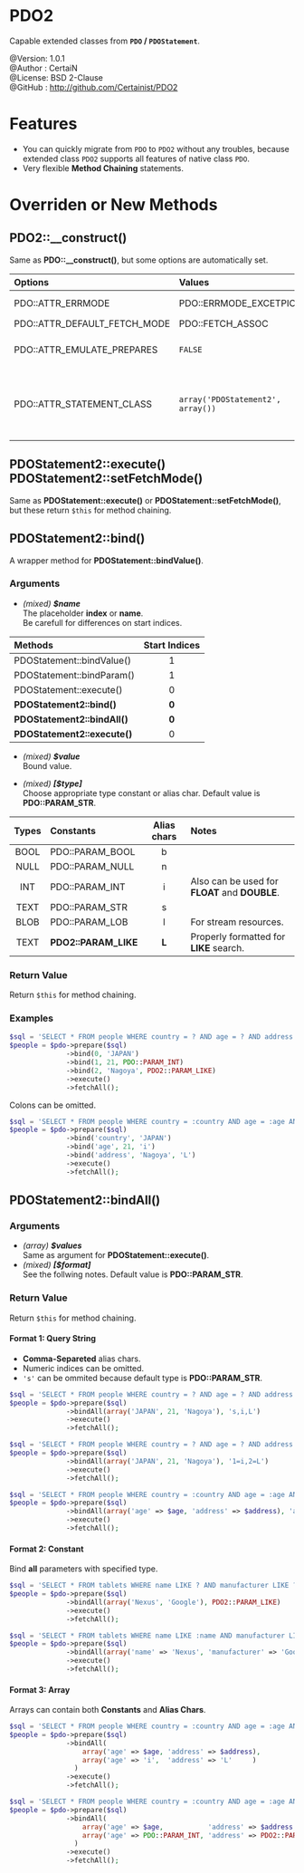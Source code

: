 PDO2
====

Capable extended classes from **`PDO` / `PDOStatement`**.

@Version: 1.0.1  
@Author : CertaiN  
@License: BSD 2-Clause  
@GitHub : http://github.com/Certainist/PDO2  

Features
========

- You can quickly migrate from `PDO` to `PDO2` without any troubles, 
because extended class `PDO2` supports all features of native class `PDO`.
- Very flexible **Method Chaining** statements.

Overriden or New Methods
========================

PDO2::__construct()
------------------

Same as **PDO::__construct()**, but some options are automatically set.

|Options | Values | Notes |
|:-------|:-------|:-------|
|PDO::ATTR_ERRMODE | PDO::ERRMODE_EXCETPION | PDO2 can throw **PDOException**. |
|PDO::ATTR_DEFAULT_FETCH_MODE | PDO::FETCH_ASSOC | |
|PDO::ATTR_EMULATE_PREPARES   | `FALSE`          | Disable bug-ridden fu\*king emulation. |
|PDO::ATTR_STATEMENT_CLASS    | `array('PDOStatement2', array())` | PDO2 can generate **PDOStatement2** instances for prepared statements. |

PDOStatement2::execute()<br />PDOStatement2::setFetchMode()
-----------------------

Same as **PDOStatement::execute()** or **PDOStatement::setFetchMode()**,
but these return `$this` for method chaining.

PDOStatement2::bind()
---------------------

A wrapper method for **PDOStatement::bindValue()**.

### Arguments

- *(mixed)* *__$name__*  
  The placeholder **index** or **name**.  
  Be carefull for differences on start indices.  
  
| Methods | Start Indices |
|:--|:-------:|
|PDOStatement::bindValue() | 1 |
|PDOStatement::bindParam() | 1 |
|PDOStatement::execute() | 0 |
|**PDOStatement2::bind()** | **0** |
|**PDOStatement2::bindAll()** | **0** |
|**PDOStatement2::execute()** | 0 |
  
- *(mixed)* *__$value__*  
  Bound value.
  
- *(mixed)* *__\[$type\]__*  
  Choose appropriate type constant or alias char. Default value is **PDO::PARAM_STR**.

| Types   | Constants      | Alias chars | Notes                                          |
|:-------:|:---------------|:-----------:|:-----------------------------------------------|
| BOOL    |PDO::PARAM_BOOL | b           |                                                |
| NULL    |PDO::PARAM_NULL | n           |                                                |
| INT     |PDO::PARAM_INT  | i           | Also can be used for **FLOAT** and **DOUBLE**. |
| TEXT    |PDO::PARAM_STR  | s           |                                                |
| BLOB    |PDO::PARAM_LOB  | l           | For stream resources.                          |
| TEXT    |**PDO2::PARAM_LIKE** | **L**  | Properly formatted for **LIKE** search.        |

### Return Value

Return `$this` for method chaining.

### Examples

```php
$sql = 'SELECT * FROM people WHERE country = ? AND age = ? AND address LIKE ?';
$people = $pdo->prepare($sql)
              ->bind(0, 'JAPAN')
              ->bind(1, 21, PDO::PARAM_INT)
              ->bind(2, 'Nagoya', PDO2::PARAM_LIKE)
              ->execute()
              ->fetchAll();
```

Colons can be omitted.

```php
$sql = 'SELECT * FROM people WHERE country = :country AND age = :age AND address LIKE :address';
$people = $pdo->prepare($sql)
              ->bind('country', 'JAPAN')
              ->bind('age', 21, 'i')
              ->bind('address', 'Nagoya', 'L')
              ->execute()
              ->fetchAll();
```

PDOStatement2::bindAll()
------------------------

### Arguments

- *(array)* *__$values__*  
  Same as argument for **PDOStatement::execute()**.
- *(mixed)* *__\[$format\]__*  
  See the follwing notes. Default value is **PDO::PARAM_STR**.
  
### Return Value

Return `$this` for method chaining.
  
#### Format 1:  Query String

- **Comma-Separeted** alias chars.
- Numeric indices can be omitted.
- `'s'` can be ommited because default type is **PDO::PARAM_STR**.

```php
$sql = 'SELECT * FROM people WHERE country = ? AND age = ? AND address LIKE ?';
$people = $pdo->prepare($sql)
              ->bindAll(array('JAPAN', 21, 'Nagoya'), 's,i,L')
              ->execute()
              ->fetchAll();
```

```php
$sql = 'SELECT * FROM people WHERE country = ? AND age = ? AND address LIKE ?';
$people = $pdo->prepare($sql)
              ->bindAll(array('JAPAN', 21, 'Nagoya'), '1=i,2=L')
              ->execute()
              ->fetchAll();
```

```php
$sql = 'SELECT * FROM people WHERE country = :country AND age = :age AND address LIKE :address';
$people = $pdo->prepare($sql)
              ->bindAll(array('age' => $age, 'address' => $address), 'age=i,address=L')
              ->execute()
              ->fetchAll();
```


#### Format 2: Constant

Bind **all** parameters with specified type.

```php
$sql = 'SELECT * FROM tablets WHERE name LIKE ? AND manufacturer LIKE ?';
$people = $pdo->prepare($sql)
              ->bindAll(array('Nexus', 'Google'), PDO2::PARAM_LIKE)
              ->execute()
              ->fetchAll();
```

```php
$sql = 'SELECT * FROM tablets WHERE name LIKE :name AND manufacturer LIKE :manufacturer';
$people = $pdo->prepare($sql)
              ->bindAll(array('name' => 'Nexus', 'manufacturer' => 'Google'), PDO2::PARAM_LIKE)
              ->execute()
              ->fetchAll();
```

#### Format 3: Array

Arrays can contain both **Constants** and **Alias Chars**.

```php
$sql = 'SELECT * FROM people WHERE country = :country AND age = :age AND address LIKE :address';
$people = $pdo->prepare($sql)
              ->bindAll(
                  array('age' => $age, 'address' => $address),
                  array('age' => 'i',  'address' => 'L'     )
                )
              ->execute()
              ->fetchAll();
```

```php
$sql = 'SELECT * FROM people WHERE country = :country AND age = :age AND address LIKE :address';
$people = $pdo->prepare($sql)
              ->bindAll(
                  array('age' => $age,           'address' => $address        ),
                  array('age' => PDO::PARAM_INT, 'address' => PDO2::PARAM_LIKE)
                )
              ->execute()
              ->fetchAll();
```